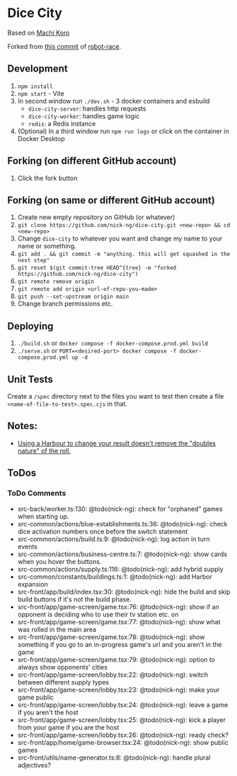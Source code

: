 # Dice City

Based on [Machi Koro](https://boardgamegeek.com/boardgame/143884/machi-koro)

Forked from [this commit](https://github.com/nick-ng/robot-race/tree/4e2171de5a381738632dc7b82158660d9dde2bb7) of [robot-race](https://github.com/nick-ng/robot-race).

## Development

1. `npm install`
2. `npm start` - Vite
3. In second window run `./dev.sh` - 3 docker containers and esbuild
   - `dice-city-server`: handles http requests
   - `dice-city-worker`: handles game logic
   - `redis`: a Redis instance
4. (Optional) In a third window run `npm run logs` or click on the container in Docker Desktop

## Forking (on different GitHub account)

1. Click the fork button

## Forking (on same or different GitHub account)

1. Create new empty repository on GitHub (or whatever)
2. `git clone https://github.com/nick-ng/dice-city.git <new-repo> && cd <new-repo>`
3. Change `dice-city` to whatever you want and change my name to your name or something.
4. `git add . && git commit -m "anything. this will get squashed in the next step"`
5. `git reset $(git commit-tree HEAD^{tree} -m "forked https://github.com/nick-ng/dice-city")`
6. `git remote remove origin`
7. `git remote add origin <url-of-repo-you-made>`
8. `git push --set-upstream origin main`
9. Change branch permissions etc.

## Deploying

1. `./build.sh` or `docker compose -f docker-compose.prod.yml build`
2. `./serve.sh` or `PORT=<desired-port> docker compose -f docker-compose.prod.yml up -d`

## Unit Tests

Create a `/spec` directory next to the files you want to test then create a file `<name-of-file-to-test>.spec.cjs` in that.

## Notes:

- [Using a Harbour to change your result doesn't remove the "doubles nature" of the roll.](https://boardgamegeek.com/thread/1312128/amusement-park-harbor)

## ToDos

### ToDo Comments

- src-back/worker.ts:130: @todo(nick-ng): check for "orphaned" games when starting up.
- src-common/actions/blue-establishments.ts:36: @todo(nick-ng): check dice activation numbers once before the switch statement
- src-common/actions/build.ts:9: @todo(nick-ng): log action in turn events
- src-common/actions/business-centre.ts:7: @todo(nick-ng): show cards when you hover the buttons.
- src-common/actions/supply.ts:116: @todo(nick-ng): add hybrid supply
- src-common/constants/buildings.ts:1: @todo(nick-ng): add Harbor expansion
- src-front/app/build/index.tsx:30: @todo(nick-ng): hide the build and skip build buttons if it's not the build phase.
- src-front/app/game-screen/game.tsx:76: @todo(nick-ng): show if an opponent is deciding who to use their tv station etc. on
- src-front/app/game-screen/game.tsx:77: @todo(nick-ng): show what was rolled in the main area
- src-front/app/game-screen/game.tsx:78: @todo(nick-ng): show something if you go to an in-progress game's url and you aren't in the game
- src-front/app/game-screen/game.tsx:79: @todo(nick-ng): option to always show opponents' cities
- src-front/app/game-screen/lobby.tsx:22: @todo(nick-ng): switch between different supply types
- src-front/app/game-screen/lobby.tsx:23: @todo(nick-ng): make your game public
- src-front/app/game-screen/lobby.tsx:24: @todo(nick-ng): leave a game if you aren't the host
- src-front/app/game-screen/lobby.tsx:25: @todo(nick-ng): kick a player from your game if you are the host
- src-front/app/game-screen/lobby.tsx:26: @todo(nick-ng): ready check?
- src-front/app/home/game-browser.tsx:24: @todo(nick-ng): show public games
- src-front/utils/name-generator.ts:8: @todo(nick-ng): handle plural adjectives?

